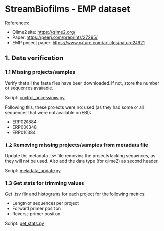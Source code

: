 # StreamBiofilms - EMP dataset

References:
- Qiime2 site: https://qiime2.org/
- Paper: https://peerj.com/preprints/27295/
- EMP project paper: https://www.nature.com/articles/nature24621

## 1. Data verification

### 1.1 Missing projects/samples
Verify that all the fasta files have been downloaded. If not, store the number of sequences available.

Script: [control_accessions.py](https://github.com/Mass23/StreamBiofilms/blob/master/control_accessions.py)

Following this, these projects were not used (as they had some or all sequences that were not available on EBI):
- ERP020884
- ERP006348
- ERP016384

### 1.2 Removing missing projects/samples from metadata file
Update the metadata .tsv file removing the projects lacking sequences, as they will not be used. Also add the data type (for qiime2) as second header.

Script: [metadata_update.py](https://github.com/Mass23/StreamBiofilms/blob/master/metadata_update.py)

### 1.3 Get stats for trimming values
Get .tsv file and histograms for each project for the following metrics:
- Length of sequences per project
- Forward primer position
- Reverse primer position

Script: [get_stats.py](https://github.com/Mass23/StreamBiofilms/blob/master/get_stats.py)
